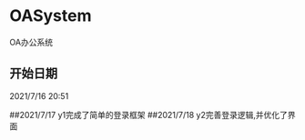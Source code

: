 # OASystem  
 OA办公系统  
## 开始日期  
2021/7/16 20:51

##2021/7/17
y1完成了简单的登录框架
##2021/7/18
y2完善登录逻辑,并优化了界面